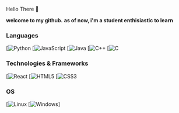 Hello There 🙏

**welcome to my github.**
**as of now, i'm a student enthisiastic to learn**

### Languages

[![Python](https://img.shields.io/badge/python-black?style=for-the-badge&logo=python)
[![JavaScript](https://img.shields.io/badge/javascript-black?style=for-the-badge&logo=javascript)
[![Java](https://img.shields.io/badge/java-black?style=for-the-badge&logo=openjdk)
[![C++](https://img.shields.io/badge/c++-black?style=for-the-badge&logo=cplusplus)
[![C](https://img.shields.io/badge/c-black?style=for-the-badge&logo=c)

### Technologies & Frameworks

[![React](https://img.shields.io/badge/react-black?style=for-the-badge&logo=react)
[![HTML5](https://img.shields.io/badge/html5-black?style=for-the-badge&logo=html5)
[![CSS3](https://img.shields.io/badge/css3-black?style=for-the-badge&logo=css3)

### OS

[![Linux](https://img.shields.io/badge/linux-black?style=for-the-badge&logo=Linux)
[![Windows](https://img.shields.io/badge/Windows-black?style=for-the-badge&logo=Windows)]